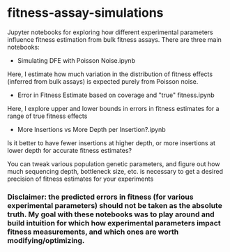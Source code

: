 # fitness-assay-simulations
Jupyter notebooks for exploring how different experimental parameters influence fitness estimation from bulk fitness assays. There are three main notebooks:

- Simulating DFE with Poisson Noise.ipynb

Here, I estimate how much variation in the distribution of fitness effects (inferred from bulk assays) is expected purely from Poisson noise.

- Error in Fitness Estimate based on coverage and "true" fitness.ipynb

Here, I explore upper and lower bounds in errors in fitness estimates for a range of true fitness effects

- More Insertions vs More Depth per Insertion?.ipynb

Is it better to have fewer insertions at higher depth, or more insertions at lower depth for accurate fitness estimates?

You can tweak various population genetic parameters, and figure out how much sequencing depth, bottleneck size, etc. is necessary to get a desired precision of fitness estimates for your experiments


### Disclaimer: the predicted errors in fitness (for various experimental parameters) should not be taken as the absolute truth. My goal with these notebooks was to play around and build intuition for which how experimental parameters impact fitness measurements, and which ones are worth modifying/optimizing.
